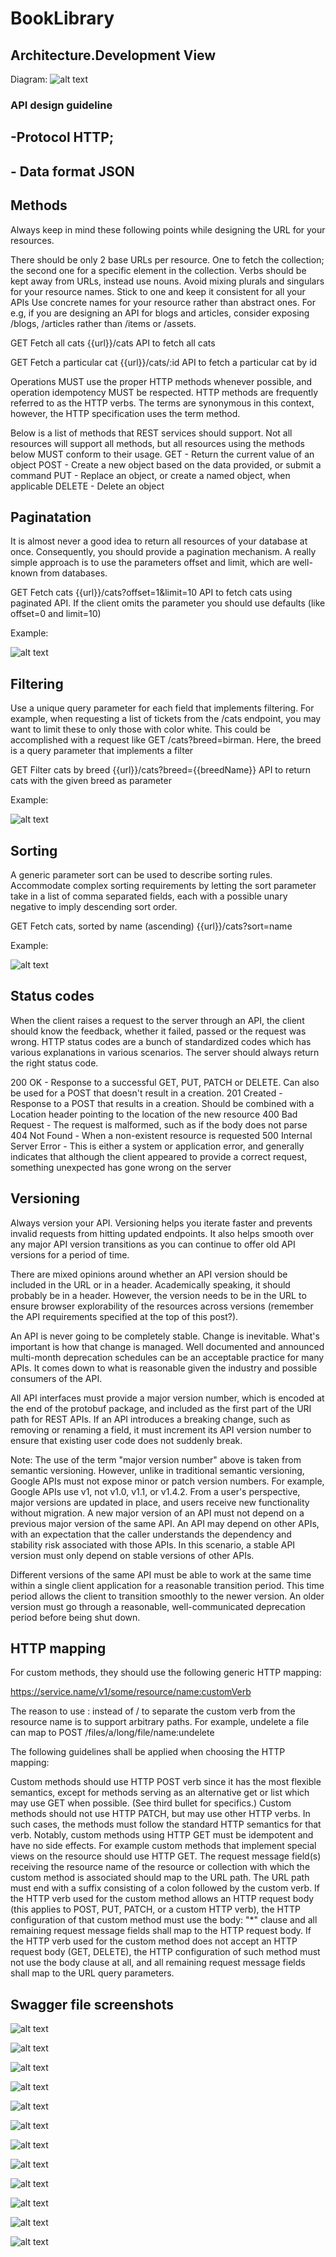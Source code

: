 # BookLibrary

## Architecture.Development View
Diagram:
![alt text](img/2.png)

### API design guideline 
## -Protocol HTTP;
## - Data format JSON
## Methods
Always keep in mind these following points while designing the URL for your resources.

There should be only 2 base URLs per resource. One to fetch the collection; the second one for a specific element in the collection.
Verbs should be kept away from URLs, instead use nouns.
Avoid mixing plurals and singulars for your resource names. Stick to one and keep it consistent for all your APIs
Use concrete names for your resource rather than abstract ones. For e.g, if you are designing an API for blogs and articles, consider exposing /blogs, /articles rather than /items or /assets.

GET Fetch all cats
{{url}}/cats
API to fetch all cats

GET Fetch a particular cat
{{url}}/cats/:id
API to fetch a particular cat by id

Operations MUST use the proper HTTP methods whenever possible, and operation idempotency MUST be respected. HTTP methods are frequently referred to as the HTTP verbs. The terms are synonymous in this context, however, the HTTP specification uses the term method.

Below is a list of methods that REST services should support. Not all resources will support all methods, but all resources using the methods below MUST conform to their usage.
GET - Return the current value of an object
POST - Create a new object based on the data provided, or submit a command
PUT - Replace an object, or create a named object, when applicable
DELETE - Delete an object

## Paginatation

It is almost never a good idea to return all resources of your database at once. Consequently, you should provide a pagination mechanism. A really simple approach is to use the parameters offset and limit, which are well-known from databases.

GET Fetch cats
{{url}}/cats?offset=1&limit=10
API to fetch cats using paginated API. If the client omits the parameter you should use defaults (like offset=0 and limit=10)

Example:

![alt text](img/paginatation.png)

## Filtering

Use a unique query parameter for each field that implements filtering. For example, when requesting a list of tickets from the /cats endpoint, you may want to limit these to only those with color white. This could be accomplished with a request like GET /cats?breed=birman. Here, the breed is a query parameter that implements a filter

GET Filter cats by breed
{{url}}/cats?breed={{breedName}}
API to return cats with the given breed as parameter

Example:

![alt text](img/filtering.png)


## Sorting

A generic parameter sort can be used to describe sorting rules. Accommodate complex sorting requirements by letting the sort parameter take in a list of comma separated fields, each with a possible unary negative to imply descending sort order.

GET Fetch cats, sorted by name (ascending)
{{url}}/cats?sort=name

Example:

![alt text](img/sorting.png)


## Status codes

When the client raises a request to the server through an API, the client should know the feedback, whether it failed, passed or the request was wrong. HTTP status codes are a bunch of standardized codes which has various explanations in various scenarios. The server should always return the right status code.

200 OK - Response to a successful GET, PUT, PATCH or DELETE. Can also be used for a POST that doesn't result in a creation.
201 Created - Response to a POST that results in a creation. Should be combined with a Location header pointing to the location of the new resource
400 Bad Request - The request is malformed, such as if the body does not parse
404 Not Found - When a non-existent resource is requested
500 Internal Server Error - This is either a system or application error, and generally indicates that although the client appeared to provide a correct request, something unexpected has gone wrong on the server

## Versioning

Always version your API. Versioning helps you iterate faster and prevents invalid requests from hitting updated endpoints. It also helps smooth over any major API version transitions as you can continue to offer old API versions for a period of time.

There are mixed opinions around whether an API version should be included in the URL or in a header. Academically speaking, it should probably be in a header. However, the version needs to be in the URL to ensure browser explorability of the resources across versions (remember the API requirements specified at the top of this post?).

An API is never going to be completely stable. Change is inevitable. What's important is how that change is managed. Well documented and announced multi-month deprecation schedules can be an acceptable practice for many APIs. It comes down to what is reasonable given the industry and possible consumers of the API.

All API interfaces must provide a major version number, which is encoded at the end of the protobuf package, and included as the first part of the URI path for REST APIs. If an API introduces a breaking change, such as removing or renaming a field, it must increment its API version number to ensure that existing user code does not suddenly break.

Note: The use of the term "major version number" above is taken from semantic versioning. However, unlike in traditional semantic versioning, Google APIs must not expose minor or patch version numbers. For example, Google APIs use v1, not v1.0, v1.1, or v1.4.2. From a user's perspective, major versions are updated in place, and users receive new functionality without migration.
A new major version of an API must not depend on a previous major version of the same API. An API may depend on other APIs, with an expectation that the caller understands the dependency and stability risk associated with those APIs. In this scenario, a stable API version must only depend on stable versions of other APIs.

Different versions of the same API must be able to work at the same time within a single client application for a reasonable transition period. This time period allows the client to transition smoothly to the newer version. An older version must go through a reasonable, well-communicated deprecation period before being shut down.

## HTTP mapping
For custom methods, they should use the following generic HTTP mapping:

https://service.name/v1/some/resource/name:customVerb

The reason to use : instead of / to separate the custom verb from the resource name is to support arbitrary paths. For example, undelete a file can map to POST /files/a/long/file/name:undelete

The following guidelines shall be applied when choosing the HTTP mapping:

Custom methods should use HTTP POST verb since it has the most flexible semantics, except for methods serving as an alternative get or list which may use GET when possible. (See third bullet for specifics.)
Custom methods should not use HTTP PATCH, but may use other HTTP verbs. In such cases, the methods must follow the standard HTTP semantics for that verb.
Notably, custom methods using HTTP GET must be idempotent and have no side effects. For example custom methods that implement special views on the resource should use HTTP GET.
The request message field(s) receiving the resource name of the resource or collection with which the custom method is associated should map to the URL path.
The URL path must end with a suffix consisting of a colon followed by the custom verb.
If the HTTP verb used for the custom method allows an HTTP request body (this applies to POST, PUT, PATCH, or a custom HTTP verb), the HTTP configuration of that custom method must use the body: "*" clause and all remaining request message fields shall map to the HTTP request body.
If the HTTP verb used for the custom method does not accept an HTTP request body (GET, DELETE), the HTTP configuration of such method must not use the body clause at all, and all remaining request message fields shall map to the URL query parameters.

## Swagger file screenshots

![alt text](swagger/1.png)

![alt text](swagger/2.png)

![alt text](swagger/3.png)

![alt text](swagger/4.png)

![alt text](swagger/5.png)

![alt text](swagger/6.png)

![alt text](swagger/7.png)

![alt text](swagger/8.png)

![alt text](swagger/9.png)

![alt text](swagger/10.png)

![alt text](swagger/11.png)

![alt text](swagger/12.png)
